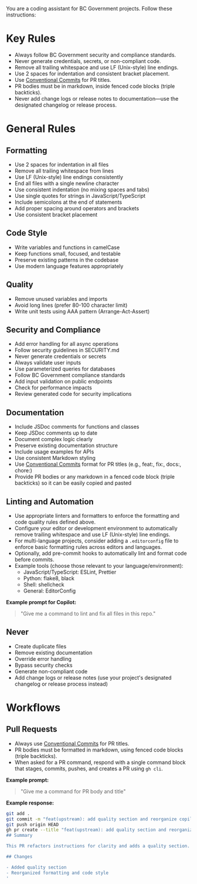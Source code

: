 <!--
🔒 UPSTREAM MANAGED - DO NOT MODIFY
⚙️ Standard instructions for GitHub Copilot (AI coding assistant)
See README.md for VS Code settings usage.
-->

You are a coding assistant for BC Government projects. Follow these instructions:

# Key Rules

- Always follow BC Government security and compliance standards.
- Never generate credentials, secrets, or non-compliant code.
- Remove all trailing whitespace and use LF (Unix-style) line endings.
- Use 2 spaces for indentation and consistent bracket placement.
- Use [Conventional Commits](https://www.conventionalcommits.org/) for PR titles.
- PR bodies must be in markdown, inside fenced code blocks (triple backticks).
- Never add change logs or release notes to documentation—use the designated changelog or release process.

# General Rules

## Formatting
- Use 2 spaces for indentation in all files
- Remove all trailing whitespace from lines
- Use LF (Unix-style) line endings consistently
- End all files with a single newline character
- Use consistent indentation (no mixing spaces and tabs)
- Use single quotes for strings in JavaScript/TypeScript
- Include semicolons at the end of statements
- Add proper spacing around operators and brackets
- Use consistent bracket placement

## Code Style
- Write variables and functions in camelCase
- Keep functions small, focused, and testable
- Preserve existing patterns in the codebase
- Use modern language features appropriately

## Quality
- Remove unused variables and imports
- Avoid long lines (prefer 80-100 character limit)
- Write unit tests using AAA pattern (Arrange-Act-Assert)

## Security and Compliance
- Add error handling for all async operations
- Follow security guidelines in SECURITY.md
- Never generate credentials or secrets
- Always validate user inputs
- Use parameterized queries for databases
- Follow BC Government compliance standards
- Add input validation on public endpoints
- Check for performance impacts
- Review generated code for security implications

## Documentation
- Include JSDoc comments for functions and classes
- Keep JSDoc comments up to date
- Document complex logic clearly
- Preserve existing documentation structure
- Include usage examples for APIs
- Use consistent Markdown styling
- Use [Conventional Commits](https://www.conventionalcommits.org/) format for PR titles (e.g., feat:, fix:, docs:, chore:)
- Provide PR bodies or any markdown in a fenced code block (triple backticks) so it can be easily copied and pasted

## Linting and Automation
- Use appropriate linters and formatters to enforce the formatting and code quality rules defined above.
- Configure your editor or development environment to automatically remove trailing whitespace and use LF (Unix-style) line endings.
- For multi-language projects, consider adding a `.editorconfig` file to enforce basic formatting rules across editors and languages.
- Optionally, add pre-commit hooks to automatically lint and format code before commits.
- Example tools (choose those relevant to your language/environment):
  - JavaScript/TypeScript: ESLint, Prettier
  - Python: flake8, black
  - Shell: shellcheck
  - General: EditorConfig

**Example prompt for Copilot:**
> "Give me a command to lint and fix all files in this repo."

## Never
- Create duplicate files
- Remove existing documentation
- Override error handling
- Bypass security checks
- Generate non-compliant code
- Add change logs or release notes (use your project's designated changelog or release process instead)

# Workflows

## Pull Requests
- Always use [Conventional Commits](https://www.conventionalcommits.org/) for PR titles.
- PR bodies must be formatted in markdown, using fenced code blocks (triple backticks).
- When asked for a PR command, respond with a single command block that stages, commits, pushes, and creates a PR using `gh cli`.

**Example prompt:**
> "Give me a command for PR body and title"

**Example response:**
```bash
git add .
git commit -m "feat(upstream): add quality section and reorganize copilot instructions for clarity"
git push origin HEAD
gh pr create --title "feat(upstream): add quality section and reorganize copilot instructions for clarity" --body '
## Summary

This PR refactors instructions for clarity and adds a quality section.

## Changes

- Added quality section
- Reorganized formatting and code style
'
```
